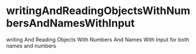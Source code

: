 # writingAndReadingObjectsWithNumbersAndNamesWithInput
writing And Reading Objects With Numbers And Names With Input for both names and numbers
